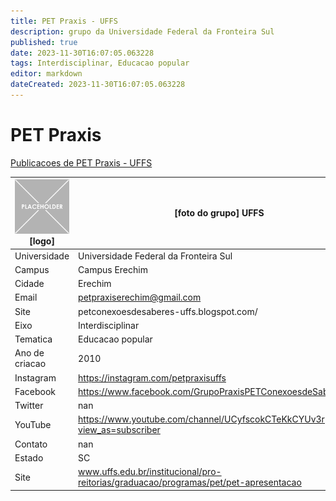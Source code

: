 ```yaml
---
title: PET Praxis - UFFS
description: grupo da Universidade Federal da Fronteira Sul
published: true
date: 2023-11-30T16:07:05.063228
tags: Interdisciplinar, Educacao popular
editor: markdown
dateCreated: 2023-11-30T16:07:05.063228
---
```


# PET Praxis

[Publicacoes de PET Praxis - UFFS](/atividade/280PETPraxisUFFS/feed.md)

| ![placeholder.png](/placeholder.png) [logo] | [foto do grupo] UFFS         |
| ------------------------------------------- | ------------------------------------------------- |
| Universidade                                | Universidade Federal da Fronteira Sul      |
| Campus                                      | Campus Erechim            |
| Cidade                                      | Erechim             |
| Email                                       | petpraxiserechim@gmail.com             |
| Site                                        | petconexoesdesaberes-uffs.blogspot.com/              |
| Eixo                                        | Interdisciplinar              |
| Tematica                                    | Educacao popular          |
| Ano de criacao                              | 2010        |
| Instagram                                   | https://instagram.com/petpraxisuffs         |
| Facebook                                    | https://www.facebook.com/GrupoPraxisPETConexoesdeSaberes          |
| Twitter                                     | nan           |
| YouTube                                     | https://www.youtube.com/channel/UCyfscokCTeKkCYUv3rpxmMA?view_as=subscriber           |
| Contato                                     | nan         |
| Estado                                      |  SC            |
| Site                                        | www.uffs.edu.br/institucional/pro-reitorias/graduacao/programas/pet/pet-apresentacao |
